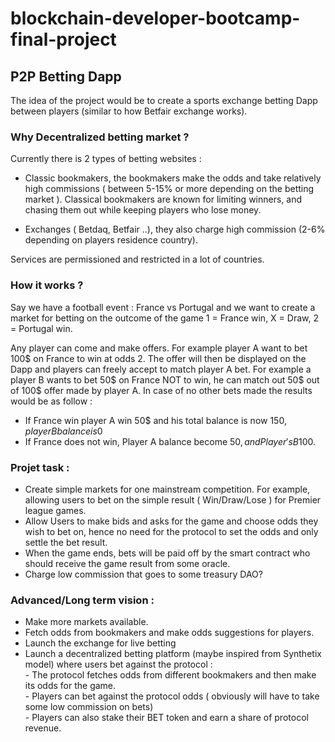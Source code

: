 # blockchain-developer-bootcamp-final-project
## P2P Betting Dapp

The idea of the project would be to create a sports exchange betting Dapp between players (similar to how Betfair exchange works).

### Why Decentralized betting market ?

Currently there is 2 types of betting websites :

- Classic bookmakers, the bookmakers make the odds and take relatively high commissions ( between 5-15% or more depending on the betting market ). Classical bookmakers are known for limiting winners, and chasing them out while keeping players who lose money.

- Exchanges ( Betdaq, Betfair ..), they also charge high commission (2-6% depending on players residence country).

Services are permissioned and restricted in a lot of countries. 


### How it works ?

Say we have a football event : France vs Portugal and we want to create a market for betting on the outcome of the game 1 = France win, X = Draw, 2 = Portugal win.

Any player can come and make offers. For example player A want to bet 100$ on France to win at odds 2. The offer will then be displayed on the Dapp and players can freely accept to match player A bet. For example a player B wants to bet 50$ on France NOT to win, he can match out 50$ out of 100$ offer made by player A. In case of no other bets made the results would be as follow : 
- If France win player A win 50$ and his total balance is now 150$, player B balance is 0$
- If France does not win, Player A balance become 50$, and Player's B 100$.

### Projet task :
 - Create simple markets for one mainstream competition. For example, allowing users to bet on the simple result ( Win/Draw/Lose ) for Premier league games. 
 - Allow Users to make bids and asks for the game and choose odds they wish to bet on, hence no need for the protocol to set the odds and only settle the bet result.
- When the game ends, bets will be paid off by the smart contract who should receive the game result from some oracle.
- Charge low commission that goes to some treasury DAO?


### Advanced/Long term vision : 
- Make more markets available.
- Fetch odds from bookmakers and make odds suggestions for players.
- Launch the exchange for live betting
- Launch a decentralized betting platform (maybe inspired from Synthetix model) where users bet against the protocol : 
                <br/> -  The protocol fetches odds from different bookmakers and then make its odds for the game.
                <br/> - Players can bet against the protocol odds ( obviously will have to take some low commission on bets)
               <br/> -  Players can also stake their BET token and earn a share of protocol revenue.



